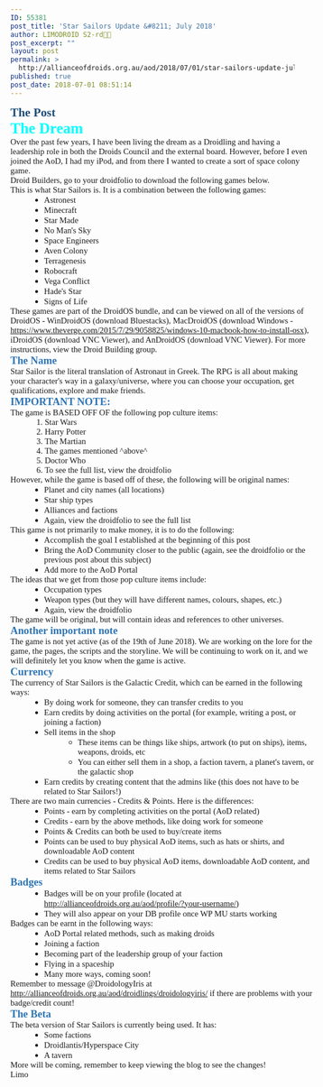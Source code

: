 ```yaml
---
ID: 55381
post_title: 'Star Sailors Update &#8211; July 2018'
author: LIMODROID S2-rd🔭🔬
post_excerpt: ""
layout: post
permalink: >
  http://allianceofdroids.org.au/aod/2018/07/01/star-sailors-update-july-2018/
published: true
post_date: 2018-07-01 08:51:14
---
```

<div style="direction: ltr; border-width: 100%;">
<div style="direction: ltr; margin-top: 0in; margin-left: 0in; width: 5.6083in;">
<div style="direction: ltr; margin-top: 0in; margin-left: 0in; width: 5.6083in;">
<h1 style="margin: 0in; font-family: Calibri; font-size: 16.0pt; color: #1e4e79;">The Post</h1>
<p style="margin: 0in; font-family: Calibri; font-size: 20.0pt; color: aqua;"><span style="font-weight: bold;">The Dream</span></p>
<p style="margin: 0in; font-family: Calibri; font-size: 11.0pt;">Over the past few years, I have been living the dream as a Droidling and having a leadership role in both the Droids Council and the external board. However, before I even joined the AoD, I had my iPod, and from there I wanted to create a sort of space colony game.</p>
<p style="margin: 0in; font-family: Calibri; font-size: 11.0pt;"></p>
<p style="margin: 0in; font-family: Calibri; font-size: 11.0pt;">Droid Builders, go to your droidfolio to download the following games below.</p>
<p style="margin: 0in; font-family: Calibri; font-size: 11.0pt;"></p>
<p style="margin: 0in; font-family: Calibri; font-size: 11.0pt;">This is what Star Sailors is. It is a combination between the following games:</p>

<ul style="margin-left: .375in; direction: ltr; unicode-bidi: embed; margin-top: 0in; margin-bottom: 0in;" type="disc">
	<li style="margin-top: 0; margin-bottom: 0; vertical-align: middle;"><span style="font-family: Calibri; font-size: 11.0pt;">Astronest</span></li>
	<li style="margin-top: 0; margin-bottom: 0; vertical-align: middle;"><span style="font-family: Calibri; font-size: 11.0pt;">Minecraft</span></li>
	<li style="margin-top: 0; margin-bottom: 0; vertical-align: middle;"><span style="font-family: Calibri; font-size: 11.0pt;">Star Made</span></li>
	<li style="margin-top: 0; margin-bottom: 0; vertical-align: middle;"><span style="font-family: Calibri; font-size: 11.0pt;">No Man's Sky</span></li>
	<li style="margin-top: 0; margin-bottom: 0; vertical-align: middle;"><span style="font-family: Calibri; font-size: 11.0pt;">Space Engineers</span></li>
	<li style="margin-top: 0; margin-bottom: 0; vertical-align: middle;"><span style="font-family: Calibri; font-size: 11.0pt;">Aven Colony</span></li>
	<li style="margin-top: 0; margin-bottom: 0; vertical-align: middle;"><span style="font-family: Calibri; font-size: 11.0pt;">Terragenesis</span></li>
	<li style="margin-top: 0; margin-bottom: 0; vertical-align: middle;"><span style="font-family: Calibri; font-size: 11.0pt;">Robocraft</span></li>
	<li style="margin-top: 0; margin-bottom: 0; vertical-align: middle;"><span style="font-family: Calibri; font-size: 11.0pt;">Vega Conflict</span></li>
	<li style="margin-top: 0; margin-bottom: 0; vertical-align: middle;"><span style="font-family: Calibri; font-size: 11.0pt;">Hade's Star</span></li>
	<li style="margin-top: 0; margin-bottom: 0; vertical-align: middle;"><span style="font-family: Calibri; font-size: 11.0pt;">Signs of Life</span></li>
</ul>
<p style="margin: 0in; font-family: Calibri; font-size: 11.0pt;">These games are part of the DroidOS bundle, and can be viewed on all of the versions of DroidOS - WinDroidOS (download Bluestacks), MacDroidOS (download Windows - <a href="https://www.theverge.com/2015/7/29/9058825/windows-10-macbook-how-to-install-osx">https://www.theverge.com/2015/7/29/9058825/windows-10-macbook-how-to-install-osx</a>), iDroidOS (download VNC Viewer), and AnDroidOS (download VNC Viewer). For more instructions, view the Droid Building group.</p>
<p style="margin: 0in; font-family: Calibri; font-size: 11.0pt;"></p>

<h2 style="margin: 0in; font-family: Calibri; font-size: 14.0pt; color: #2e75b5;">The Name</h2>
<p style="margin: 0in; font-family: Calibri; font-size: 11.0pt;">Star Sailor is the literal translation of Astronaut in Greek. The RPG is all about making your character's way in a galaxy/universe, where you can choose your occupation, get qualifications, explore and make friends.</p>
<p style="margin: 0in; font-family: Calibri; font-size: 11.0pt;"></p>

<h2 style="margin: 0in; font-family: Calibri; font-size: 14.0pt; color: #2e75b5;">IMPORTANT NOTE:</h2>
<p style="margin: 0in; font-family: Calibri; font-size: 11.0pt;">The game is BASED OFF OF the following pop culture items:</p>

<ol style="margin-left: .375in; direction: ltr; unicode-bidi: embed; margin-top: 0in; margin-bottom: 0in; font-family: Calibri; font-size: 11.0pt; font-weight: normal; font-style: normal;" type="1">
	<li style="margin-top: 0; margin-bottom: 0; vertical-align: middle;" value="1"><span style="font-family: Calibri; font-size: 11.0pt; font-weight: normal; font-style: normal;">Star Wars</span></li>
	<li style="margin-top: 0; margin-bottom: 0; vertical-align: middle;"><span style="font-family: Calibri; font-size: 11.0pt;">Harry Potter</span></li>
	<li style="margin-top: 0; margin-bottom: 0; vertical-align: middle;"><span style="font-family: Calibri; font-size: 11.0pt;">The Martian</span></li>
	<li style="margin-top: 0; margin-bottom: 0; vertical-align: middle;"><span style="font-family: Calibri; font-size: 11.0pt;">The games mentioned ^above^</span></li>
	<li style="margin-top: 0; margin-bottom: 0; vertical-align: middle;"><span style="font-family: Calibri; font-size: 11.0pt;">Doctor Who</span></li>
	<li style="margin-top: 0; margin-bottom: 0; vertical-align: middle;"><span style="font-family: Calibri; font-size: 11.0pt;">To see the full list, view the droidfolio</span></li>
</ol>
<p style="margin: 0in; font-family: Calibri; font-size: 11.0pt;"></p>
<p style="margin: 0in; font-family: Calibri; font-size: 11.0pt;">However, while the game is based off of these, the following will be original names:</p>

<ul style="margin-left: .375in; direction: ltr; unicode-bidi: embed; margin-top: 0in; margin-bottom: 0in;" type="disc">
	<li style="margin-top: 0; margin-bottom: 0; vertical-align: middle;"><span style="font-family: Calibri; font-size: 11.0pt;">Planet and city names (all locations)</span></li>
	<li style="margin-top: 0; margin-bottom: 0; vertical-align: middle;"><span style="font-family: Calibri; font-size: 11.0pt;">Star ship types</span></li>
	<li style="margin-top: 0; margin-bottom: 0; vertical-align: middle;"><span style="font-family: Calibri; font-size: 11.0pt;">Alliances and factions</span></li>
	<li style="margin-top: 0; margin-bottom: 0; vertical-align: middle;"><span style="font-family: Calibri; font-size: 11.0pt;">Again, view the droidfolio to see the full list</span></li>
</ul>
<p style="margin: 0in; font-family: Calibri; font-size: 11.0pt;">This game is not primarily to make money, it is to do the following:</p>

<ul style="margin-left: .375in; direction: ltr; unicode-bidi: embed; margin-top: 0in; margin-bottom: 0in;" type="disc">
	<li style="margin-top: 0; margin-bottom: 0; vertical-align: middle;"><span style="font-family: Calibri; font-size: 11.0pt;">Accomplish the goal I established at the beginning of this post</span></li>
	<li style="margin-top: 0; margin-bottom: 0; vertical-align: middle;"><span style="font-family: Calibri; font-size: 11.0pt;">Bring the AoD Community closer to the public (again, see the droidfolio or the previous post about this subject)</span></li>
	<li style="margin-top: 0; margin-bottom: 0; vertical-align: middle;"><span style="font-family: Calibri; font-size: 11.0pt;">Add more to the AoD Portal</span></li>
</ul>
<p style="margin: 0in; font-family: Calibri; font-size: 11.0pt;">The ideas that we get from those pop culture items include:</p>

<ul style="margin-left: .375in; direction: ltr; unicode-bidi: embed; margin-top: 0in; margin-bottom: 0in;" type="disc">
	<li style="margin-top: 0; margin-bottom: 0; vertical-align: middle;"><span style="font-family: Calibri; font-size: 11.0pt;">Occupation types</span></li>
	<li style="margin-top: 0; margin-bottom: 0; vertical-align: middle;"><span style="font-family: Calibri; font-size: 11.0pt;">Weapon types (but they will have different names, colours, shapes, etc.)</span></li>
	<li style="margin-top: 0; margin-bottom: 0; vertical-align: middle;"><span style="font-family: Calibri; font-size: 11.0pt;">Again, view the droidfolio</span></li>
</ul>
<p style="margin: 0in; font-family: Calibri; font-size: 11.0pt;">The game will be original, but will contain ideas and references to other universes.</p>
<p style="margin: 0in; font-family: Calibri; font-size: 11.0pt;"></p>

<h2 style="margin: 0in; font-family: Calibri; font-size: 14.0pt; color: #2e75b5;">Another important note</h2>
<p style="margin: 0in; font-family: Calibri; font-size: 11.0pt;">The game is not yet active (as of the 19th of June 2018). We are working on the lore for the game, the pages, the scripts and the storyline. We will be continuing to work on it, and we will definitely let you know when the game is active.</p>
<p style="margin: 0in; font-family: Calibri; font-size: 11.0pt;"></p>

<h2 style="margin: 0in; font-family: Calibri; font-size: 14.0pt; color: #2e75b5;">Currency</h2>
<p style="margin: 0in; font-family: Calibri; font-size: 11.0pt;">The currency of Star Sailors is the Galactic Credit, which can be earned in the following ways:</p>

<ul style="margin-left: .375in; direction: ltr; unicode-bidi: embed; margin-top: 0in; margin-bottom: 0in;" type="disc">
	<li style="margin-top: 0; margin-bottom: 0; vertical-align: middle;"><span style="font-family: Calibri; font-size: 11.0pt;">By doing work for someone, they can transfer credits to you</span></li>
	<li style="margin-top: 0; margin-bottom: 0; vertical-align: middle;"><span style="font-family: Calibri; font-size: 11.0pt;">Earn credits by doing activities on the portal (for example, writing a post, or joining a faction)</span></li>
	<li style="margin-top: 0; margin-bottom: 0; vertical-align: middle;"><span style="font-family: Calibri; font-size: 11.0pt;">Sell items in the shop</span>
<ul style="margin-left: .375in; direction: ltr; unicode-bidi: embed; margin-top: 0in; margin-bottom: 0in;" type="circle">
	<li style="margin-top: 0; margin-bottom: 0; vertical-align: middle;"><span style="font-family: Calibri; font-size: 11.0pt;">These items can be things like ships, artwork (to put on ships), items, weapons, droids, etc</span></li>
	<li style="margin-top: 0; margin-bottom: 0; vertical-align: middle;"><span style="font-family: Calibri; font-size: 11.0pt;">You can either sell them in a shop, a faction tavern, a planet's tavern, or the galactic shop</span></li>
</ul>
</li>
	<li style="margin-top: 0; margin-bottom: 0; vertical-align: middle;"><span style="font-family: Calibri; font-size: 11.0pt;">Earn credits by creating content that the admins like (this does not have to be related to Star Sailors!)</span></li>
</ul>
<p style="margin: 0in; font-family: Calibri; font-size: 11.0pt;"></p>
<p style="margin: 0in; font-family: Calibri; font-size: 11.0pt;">There are two main currencies - Credits &amp; Points. Here is the differences:</p>

<ul style="margin-left: .375in; direction: ltr; unicode-bidi: embed; margin-top: 0in; margin-bottom: 0in;" type="disc">
	<li style="margin-top: 0; margin-bottom: 0; vertical-align: middle;"><span style="font-family: Calibri; font-size: 11.0pt;">Points - earn by completing activities on the portal (AoD related)</span></li>
	<li style="margin-top: 0; margin-bottom: 0; vertical-align: middle;"><span style="font-family: Calibri; font-size: 11.0pt;">Credits - earn by the above methods, like doing work for someone</span></li>
	<li style="margin-top: 0; margin-bottom: 0; vertical-align: middle;"><span style="font-family: Calibri; font-size: 11.0pt;">Points &amp; Credits can both be used to buy/create items</span></li>
	<li style="margin-top: 0; margin-bottom: 0; vertical-align: middle;"><span style="font-family: Calibri; font-size: 11.0pt;">Points can be used to buy physical AoD items, such as hats or shirts, and downloadable AoD content</span></li>
	<li style="margin-top: 0; margin-bottom: 0; vertical-align: middle;"><span style="font-family: Calibri; font-size: 11.0pt;">Credits can be used to buy physical AoD items, downloadable AoD content, and items related to Star Sailors</span></li>
</ul>
<p style="margin: 0in; font-family: Calibri; font-size: 11.0pt;"></p>

<h2 style="margin: 0in; font-family: Calibri; font-size: 14.0pt; color: #2e75b5;">Badges</h2>
<ul style="margin-left: .375in; direction: ltr; unicode-bidi: embed; margin-top: 0in; margin-bottom: 0in;" type="disc">
	<li style="margin-top: 0; margin-bottom: 0; vertical-align: middle;"><span style="font-family: Calibri; font-size: 11.0pt;">Badges will be on your profile (located at </span><a href="http://allianceofdroids.org.au/aod/profile/?your-username/"><span style="font-family: Calibri; font-size: 11.0pt;">http://allianceofdroids.org.au/aod/profile/?your-username/</span></a><span style="font-family: Calibri; font-size: 11.0pt;">)</span></li>
	<li style="margin-top: 0; margin-bottom: 0; vertical-align: middle;"><span style="font-family: Calibri; font-size: 11.0pt;">They will also appear on your DB profile once WP MU starts working</span></li>
</ul>
<p style="margin: 0in; margin-left: .375in; font-family: Calibri; font-size: 11.0pt;"></p>
<p style="margin: 0in; font-family: Calibri; font-size: 11.0pt;">Badges can be earnt in the following ways:</p>
<p style="margin: 0in; font-family: Calibri; font-size: 11.0pt;"></p>

<ul style="margin-left: .375in; direction: ltr; unicode-bidi: embed; margin-top: 0in; margin-bottom: 0in;" type="disc">
	<li style="margin-top: 0; margin-bottom: 0; vertical-align: middle;"><span style="font-family: Calibri; font-size: 11.0pt;">AoD Portal related methods, such as making droids</span></li>
	<li style="margin-top: 0; margin-bottom: 0; vertical-align: middle;"><span style="font-family: Calibri; font-size: 11.0pt;">Joining a faction</span></li>
	<li style="margin-top: 0; margin-bottom: 0; vertical-align: middle;"><span style="font-family: Calibri; font-size: 11.0pt;">Becoming part of the leadership group of your faction</span></li>
	<li style="margin-top: 0; margin-bottom: 0; vertical-align: middle;"><span style="font-family: Calibri; font-size: 11.0pt;">Flying in a spaceship</span></li>
	<li style="margin-top: 0; margin-bottom: 0; vertical-align: middle;"><span style="font-family: Calibri; font-size: 11.0pt;">Many more ways, coming soon!</span></li>
</ul>
<p style="margin: 0in; font-family: Calibri; font-size: 11.0pt;"></p>
<p style="margin: 0in; font-family: Calibri; font-size: 11.0pt;">Remember to message @DroidologyIris at <a href="http://allianceofdroids.org.au/aod/droidlings/droidologyiris/">http://allianceofdroids.org.au/aod/droidlings/droidologyiris/</a> if there are problems with your badge/credit count!</p>
<p style="margin: 0in; font-family: Calibri; font-size: 11.0pt;"></p>

<h2 style="margin: 0in; font-family: Calibri; font-size: 14.0pt; color: #2e75b5;">The Beta</h2>
<p style="margin: 0in; font-family: Calibri; font-size: 11.0pt;">The beta version of Star Sailors is currently being used. It has:</p>

<ul style="margin-left: .375in; direction: ltr; unicode-bidi: embed; margin-top: 0in; margin-bottom: 0in;" type="disc">
	<li style="margin-top: 0; margin-bottom: 0; vertical-align: middle;"><span style="font-family: Calibri; font-size: 11.0pt;">Some factions</span></li>
	<li style="margin-top: 0; margin-bottom: 0; vertical-align: middle;"><span style="font-family: Calibri; font-size: 11.0pt;">Droidlantis/Hyperspace City</span></li>
	<li style="margin-top: 0; margin-bottom: 0; vertical-align: middle;"><span style="font-family: Calibri; font-size: 11.0pt;">A tavern</span></li>
</ul>
<p style="margin: 0in; font-family: Calibri; font-size: 11.0pt;">More will be coming, remember to keep viewing the blog to see the changes!</p>
<p style="margin: 0in; font-family: Calibri; font-size: 11.0pt;"></p>
<p style="margin: 0in; font-family: Calibri; font-size: 11.0pt;">Limo</p>

</div>
</div>
</div>